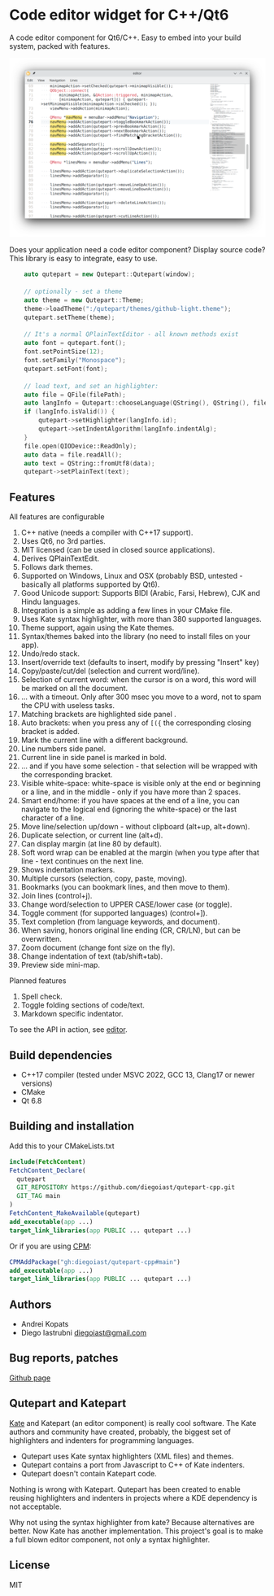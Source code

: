 # Code editor widget for C++/Qt6

A code editor component for Qt6/C++. Easy to embed into your build system, packed with features.


![qutepart.png](qutepart.png)

Does your application need a code editor component? Display
source code? This library is easy to integrate, easy to use.


```C++
    auto qutepart = new Qutepart::Qutepart(window);

    // optionally - set a theme
    auto theme = new Qutepart::Theme;
    theme->loadTheme(":/qutepart/themes/github-light.theme");
    qutepart.setTheme(theme);

    // It's a normal QPlainTextEditor - all known methods exist
    auto font = qutepart.font();
    font.setPointSize(12);
    font.setFamily("Monospace");
    qutepart.setFont(font);

    // load text, and set an highlighter:
    auto file = QFile(filePath);
    auto langInfo = Qutepart::chooseLanguage(QString(), QString(), filePath);
    if (langInfo.isValid()) {
        qutepart->setHighlighter(langInfo.id);
        qutepart->setIndentAlgorithm(langInfo.indentAlg);
    }
    file.open(QIODevice::ReadOnly);
    auto data = file.readAll();
    auto text = QString::fromUtf8(data);
    qutepart->setPlainText(text);
```

## Features

All features are configurable

1. C++ native (needs a compiler with C++17 support).
2. Uses Qt6, no 3rd parties.
3. MIT licensed (can be used in closed source applications).
4. Derives QPlainTextEdit.
5. Follows dark themes.
6. Supported on Windows, Linux and OSX (probably BSD, untested - basically
   all platforms supported by Qt6).
7. Good Unicode support: Supports BIDI (Arabic, Farsi, Hebrew), CJK and Hindu languages.
8. Integration is a simple as adding a few lines in your CMake file.
9. Uses Kate syntax highlighter, with more than 380 supported languages.
10. Theme support, again using the Kate themes.
11. Syntax/themes baked into the library (no need to install files on your app).
12. Undo/redo stack.
13. Insert/override text (defaults to insert, modify by pressing "Insert" key)
14. Copy/paste/cut/del (selection and current word/line).
15. Selection of current word: when the cursor is on a word,
    this word will be marked on all the document.
16. ... with a timeout. Only after 300 msec you move to a word,
    not to spam the CPU with useless tasks.
17. Matching brackets are highlighted side panel .
18. Auto brackets: when you press any of `[({` the corresponding closing
    bracket is added.
19. Mark the current line with a different background.
20. Line numbers side panel.
21. Current line in side panel is marked in bold.
22. ... and if you have some selection - that selection will be wrapped
    with the corresponding bracket.
23. Visible white-space: white-space is visible only at the end or beginning
    or a line, and in the middle - only if you have more than 2 spaces.
24. Smart end/home: if you have spaces at the end of a line, you can
    navigate to the logical end (ignoring the white-space) or the last
    character of a line.
25. Move line/selection up/down - without clipboard (alt+up, alt+down).
26. Duplicate selection, or current line (alt+d).
27. Can display margin (at line 80 by default).
28. Soft word wrap can be enabled at the margin (when you type after that line - text continues
    on the next line.
29. Shows indentation markers.
30. Multiple cursors (selection, copy, paste, moving).
31. Bookmarks (you can bookmark lines, and then move to them).
32. Join lines (control+j).
33. Change word/selection to UPPER CASE/lower case (or toggle).
34. Toggle comment (for supported languages) (control+]).
35. Text completion (from language keywords, and document).
36. When saving, honors original line ending (CR, CR/LN), but
    can be overwritten.
37. Zoom document (change font size on the fly).
38. Change indentation of text (tab/shift+tab).
39. Preview side mini-map.

Planned features

1. Spell check.
2. Toggle folding sections of code/text.
3. Markdown specific indentator.

To see the API in action, see [editor](exammple/editor.cpp).

## Build dependencies
* C++17 compiler (tested under MSVC 2022, GCC 13, Clang17 or newer versions)
* CMake
* Qt 6.8

## Building and installation
Add this to your CMakeLists.txt
```CMake
include(FetchContent)
FetchContent_Declare(
  qutepart
  GIT_REPOSITORY https://github.com/diegoiast/qutepart-cpp.git
  GIT_TAG main
)
FetchContent_MakeAvailable(qutepart)
add_executable(app ...)
target_link_libraries(app PUBLIC ... qutepart ...)
```

Or if you are using [CPM](https://github.com/cpm-cmake/CPM.cmake):
```CMake
CPMAddPackage("gh:diegoiast/qutepart-cpp#main")
add_executable(app ...)
target_link_libraries(app PUBLIC ... qutepart ...)
```

## Authors
* Andrei Kopats
* Diego Iastrubni <diegoiast@gmail.com>

## Bug reports, patches
[Github page](https://github.com/diegoiast/qutepart-cpp)

## Qutepart and Katepart
[Kate](http://kate-editor.org/) and Katepart (an editor component) is really cool software. The Kate authors and community have created, probably, the biggest set of highlighters and indenters for programming languages.

* Qutepart uses Kate syntax highlighters (XML files) and themes.
* Qutepart contains a port from Javascript to C++ of Kate indenters.
* Qutepart doesn't contain Katepart code.

Nothing is wrong with Katepart. Qutepart has been created to enable reusing highlighters and indenters in projects where a KDE dependency is not acceptable.

Why not using the syntax highlighter from kate? Because alternatives are better. Now Kate has another implementation. This project's goal
is to make a full blown editor component, not only a syntax highlighter.

## License
MIT
